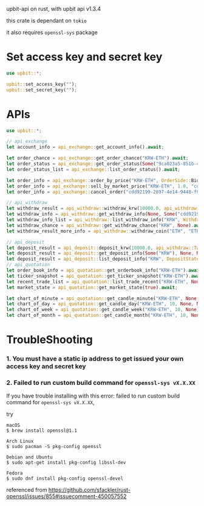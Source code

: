 upbit-api on rust, with upbit api v1.3.4


this crate is dependant on `tokio`

it also requires `openssl-sys` package

# Set access key and secret key
```rust
use upbit::*;

upbit::set_access_key("");
upbit::set_secret_key("");
```

# APIs
```rust
use upbit::*;

// api_exchange
let account_info = api_exchange::get_account_info().await;

let order_chance = api_exchange::get_order_chance("KRW-ETH").await;
let order_status = api_exchange::get_order_status(Some("9ca023a5-851b-4fec-9f0a-48cd83c2eaae"), None).await;
let order_status_list = api_exchange::list_order_status().await;

let order_info = api_exchange::order_by_price("KRW-ETH", OrderSide::Bid, 5000.0, 1_435_085.0, OrderType::Limit, None).await;
let order_info = api_exchange::sell_by_market_price("KRW-ETH", 1.0, "cdd92199-2897-4e14-9448-f923320408ad").await;
let order_info = api_exchange::cancel_order("cdd92199-2897-4e14-9448-f923320408ad").await;

// api_withdraw
let withdraw_result = api_withdraw::withdraw_krw(10000.0, api_withdraw::TwoFactorType::KakaoPay).await;
let withdraw_info = api_withdraw::get_withdraw_info(None, Some("cdd92199-2897-4e14-9448-f923320408ad"), None).await;
let withdraw_info_list = api_withdraw::list_withdraw_info("KRW", WithdrawState::Done, None, None, 10, 0, OrderBy::Asc).await;
let withdraw_chance = api_withdraw::get_withdraw_chance("KRW", None).await;
let withdraw_result_more_info = api_withdraw::withdraw_coin("ETH", "ETH", 0.05, "0x40268F1e99F76b658c6D52d89166EE289EfC225d", None, TransactionType::Default).await;

// api_deposit
let deposit_result = api_deposit::deposit_krw(10000.0, api_withdraw::TwoFactorType::KakaoPay).await
let deposit_result = api_deposit::get_deposit_info(Some("KRW"), None, None).await;
let deposit_result = api_deposit::list_deposit_info("KRW", DepositState::Rejected, None, None, 10, 0, OrderBy::Asc).await;
// api_quotation
let order_book_info = api_quotation::get_orderbook_info("KRW-ETH").await;
let ticker_snapshot = api_quotation::get_ticker_snapshot("KRW-ETH").await;
let recent_trade_list = api_quotation::list_trade_recent("KRW-ETH", None, 3, "0".to_string(), None).await;
let market_state = api_quotation::get_market_state(true).await;

let chart_of_minute = api_quotation::get_candle_minute("KRW-ETH", None, 50, CandleMinute::Min10).await;
let chart_of_day = api_quotation::get_candle_day("KRW-ETH", 10, None, None).await;
let chart_of_week = api_quotation::get_candle_week("KRW-ETH", 10, None).await;
let chart_of_month = api_quotation::get_candle_month("KRW-ETH", 10, None).await;

```

# TroubleShooting

### 1. You must have a static ip address to get issued your own access key and secret key

### 2. Failed to run custom build command for `openssl-sys vX.X.XX`

If you have trouble installing with this error: failed to run custom build command for `openssl-sys vX.X.XX`, 

try
```
macOS
$ brew install openssl@1.1

Arch Linux
$ sudo pacman -S pkg-config openssl

Debian and Ubuntu
$ sudo apt-get install pkg-config libssl-dev

Fedora
$ sudo dnf install pkg-config openssl-devel
```
referenced from https://github.com/sfackler/rust-openssl/issues/855#issuecomment-450057552
